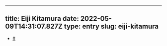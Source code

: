 
---
title: Eiji Kitamura 
date: 2022-05-09T14:31:07.827Z
type: entry
slug: eiji-kitamura
---
*  [#](#628b5a99-aa8f-4aa4-b384-c808957c93c9)<a name="628b5a99-aa8f-4aa4-b384-c808957c93c9"></a>

